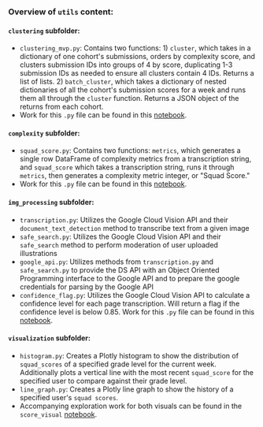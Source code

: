 ### Overview of `utils` content:

#### `clustering` subfolder:
- `clustering_mvp.py`: Contains two functions: 1) `cluster`, which takes in a dictionary of one cohort's submissions, orders by complexity score, and clusters submission IDs into groups of 4 by score, duplicating 1-3 submission IDs as needed to ensure all clusters contain 4 IDs. Returns a list of lists. 2) `batch_cluster`, which takes a dictionary of nested dictionaries of all the cohort's submission scores for a week and runs them all through the `cluster` function. Returns a JSON object of the returns from each cohort.
- Work for this `.py` file can be found in this [notebook](../../../notebooks/clustering.ipynb).

#### `complexity` subfolder:
- `squad_score.py`: Contains two functions: `metrics`, which generates a single row DataFrame of complexity metrics from a transcription string, and `squad_score` which takes a transcription string, runs it through `metrics`, then generates a complexity metric integer, or "Squad Score."
- Work for this `.py` file can be found in this [notebook](../../../notebooks/squad_score_mvp.ipynb).

#### `img_processing` subfolder:
- `transcription.py`: Utilizes the Google Cloud Vision API and their `document_text_detection` method to transcribe text from a given image
- `safe_search.py`: Utilizes the Google Cloud Vision API and their `safe_search` method to perform moderation of user uploaded illustrations
- `google_api.py`: Utilizes methods from `transcription.py` and `safe_search.py` to provide the DS API with an Object Oriented Programming interface to the Google API and to prepare the google credentials for parsing by the Google API
- `confidence_flag.py`: Utilizes the Google Cloud Vision API to calculate a confidence level for each page transcription. Will return a flag if the confidence level is below 0.85. Work for this `.py` file can be found in this [notebook](../../../notebooks/transcription_confidence.ipynb).

#### `visualization` subfolder:
- `histogram.py`: Creates a Plotly histogram to show the distribution of `squad_scores` of a specified grade level for the current week. Additionally plots a vertical line with the most recent `squad_score` for the specified user to compare against their grade level.
- `line_graph.py`: Creates a Plotly line graph to show the history of a specified user's `squad scores`. 
- Accompanying exploration work for both visuals can be found in the `score_visual` [notebook](../../../notebooks/score_visual.ipynb).